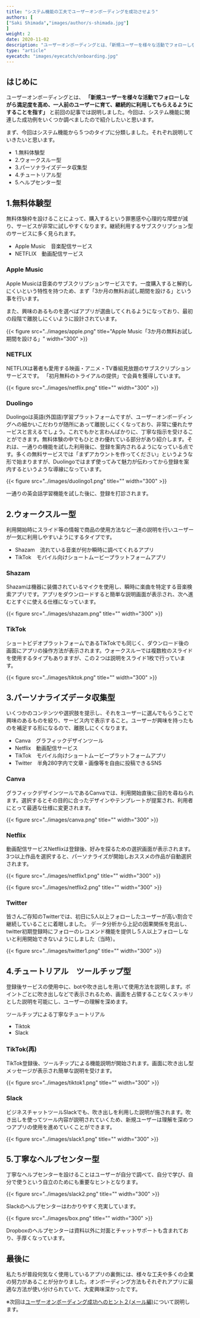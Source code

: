 ```yaml
---
title: "システム機能の工夫でユーザーオンボーディングを成功させよう"
authors: [
["Saki Shimada","images/author/s-shimada.jpg"]
]
weight: 2
date: 2020-11-02
description: "ユーザーオンボーディングとは、「新規ユーザーを様々な活動でフォローしながら満足度を高め、一人前のユーザーに育て、継続的に利用してもらえるようにすることを指す」と前回の記事では説明しました。今回は、システム機能に関連した成功例をいくつか調べましたので紹介したいと思います。"
type: "article"
eyecatch: "images/eyecatch/onboarding.jpg"
---
```


## はじめに

ユーザーオンボーディングとは、 **「新規ユーザーを様々な活動でフォローしながら満足度を高め、一人前のユーザーに育て、継続的に利用してもらえるようにすることを指す」** と前回の記事では説明しました。今回は、システム機能に関連した成功例をいくつか調べましたので紹介したいと思います。

まず、今回はシステム機能から５つのタイプに分類しました。それぞれ説明していきたいと思います。

- 1.無料体験型
- 2.ウォークスルー型
- 3.パーソナライズデータ収集型
- 4.チュートリアル型
- 5.ヘルプセンター型

## 1.無料体験型

無料体験枠を設けることによって、購入するという罪悪感や心理的な障壁が減り、サービスが非常に試しやすくなります。継続利用するサブスクリプション型のサービスに多く見られます。

- Apple Music　音楽配信サービス
- NETFLIX　動画配信サービス

### Apple Music

Apple Musicは音楽のサブスクリプションサービスです。一度購入すると解約しにくいという特性を持つため、まず「3か月の無料お試し期間を設ける」という事を行います。

また、興味のあるものを選べばアプリが選曲してくれるようになっており、最初の段階で離脱しにくいように設計されています。

{{< figure src="../images/apple.png" title="Apple Music「3か月の無料お試し期間を設ける」" width="300" >}}

### NETFLIX

NETFLIXは著者も愛用する映画・アニメ・TV番組見放題のサブスクリプションサービスです。
「初月無料のトライアルの提供」で会員を獲得しています。

{{< figure src="../images/netflix.png" title="" width="300" >}}

### Duolingo

Duolingoは英語(外国語)学習プラットフォームですが、ユーザーオンボーディングへの細かいこだわりが随所にあって離脱しにくくなっており、非常に優れたサービスと言えるでしょう。これでもかと言わんばかりに、丁寧な指示を受けることができます。無料体験の中でもひときわ優れている部分があり紹介します。それは、一通りの機能を試した利用後に、登録を案内されるようになっている点です。多くの無料サービスでは「まずアカウントを作ってください」というような形で始まりますが、Duolingoではまず使ってみて魅力が伝わってから登録を案内するというような導線になっています。

{{< figure src="../images/duolingo1.png" title="" width="300" >}}

一通りの英会話学習機能を試した後に、登録を打診されます。

## 2.ウォークスルー型

利用開始時にスライド等の情報で商品の使用方法など一連の説明を行いユーザーが一気に利用しやすいようにするタイプです。

- Shazam　流れている音楽が何か瞬時に調べてくれるアプリ
- TikTok　モバイル向けショートムービープラットフォームアプリ

### Shazam

Shazamは機器に装備されているマイクを使用し、瞬時に楽曲を特定する音楽検索アプリです。アプリをダウンロードすると簡単な説明画面が表示され、次へ進むとすぐに使える仕様になっています。

{{< figure src="../images/shazam.png" title="" width="300" >}}

### TikTok

ショートビデオプラットフォームであるTikTokでも同じく、ダウンロード後の画面にアプリの操作方法が表示されます。ウォークスルーでは複数枚のスライドを使用するタイプもありますが、この２つは説明をスライド1枚で行っています。

{{< figure src="../images/tiktok.png" title="" width="300" >}}

## 3.パーソナライズデータ収集型

いくつかのコンテンツや選択肢を提示し、それをユーザーに選んでもらうことで興味のあるものを絞り、サービス内で表示すること。ユーザーが興味を持ったものを補足する形になるので、離脱しにくくなります。

- Canva　グラフィックデザインツール
- Netflix　動画配信サービス
- TikTok　モバイル向けショートムービープラットフォームアプリ
- Twitter　半角280字内で文章・画像等を自由に投稿できるSNS

### Canva

グラフィックデザインツールであるCanvaでは、利用開始直後に目的を尋ねられます。選択するとその目的に合ったデザインやテンプレートが提案され、利用者にとって最適な仕様に変更されます。

{{< figure src="../images/canva.png" title="" width="300" >}}

### Netflix

動画配信サービスNetflixは登録後、好みを探るための選択画面が表示されます。3つ以上作品を選択すると、パーソナライズが開始しおススメの作品が自動選択されます。

{{< figure src="../images/netflix1.png" title="" width="300" >}}

{{< figure src="../images/netflix2.png" title="" width="300" >}}

### Twitter

皆さんご存知のTwitterでは、初日に5人以上フォローしたユーザーが高い割合で継続していることに着眼しました。 データ分析から上記の因果関係を見出し、twitter初期登録時にフォローのレコメンド機能を提供し５人以上フォローしないと利用開始できないようにしました（当時）。

{{< figure src="../images/twitter1.png" title="" width="300" >}}

## 4.チュートリアル　ツールチップ型

登録後サービスの使用中に、botや吹き出しを用いて使用方法を説明します。ポイントごとに吹き出しなどで表示されるため、画面を占領することなくスッキリとした説明を可能にし、ユーザーの理解を深めます。

ツールチップによる丁寧なチュートリアル

- Tiktok
- Slack

### TikTok(再)

TikTok登録後、ツールチップによる機能説明が開始されます。画面に吹き出し型メッセージが表示され簡単な説明を受けます。

{{< figure src="../images/tiktok1.png" title="" width="300" >}}

### Slack

ビジネスチャットツールSlackでも、吹き出しを利用した説明が施されます。吹き出しを使ってツール内容が説明されていくため、新規ユーザーは理解を深めつつアプリの使用を進めていくことができます。

{{< figure src="../images/slack1.png" title="" width="300" >}}

## 5.丁寧なヘルプセンター型

丁寧なヘルプセンターを設けることはユーザーが自分で調べて、自分で学び、自分で使うという自立のためにも重要なヒントとなります。

{{< figure src="../images/slack2.png" title="" width="300" >}}

Slackのヘルプセンターはわかりやすく充実しています。

{{< figure src="../images/box.png" title="" width="300" >}}

Dropboxのヘルプセンターは資料以外に対面とチャットサポートも含まれており、手厚くなっています。

## 最後に

私たちが普段何気なく使用しているアプリの裏側には、様々な工夫や多くの企業の努力があることが分かりました。オンボーディング方法もそれぞれアプリに最適な方法が使い分けられていて、大変興味深かったです。

※次回は[ユーザーオンボーディング成功へのヒント２(メール編)](/growth-hacking/user-onboarding-mailcase/)について説明します。

